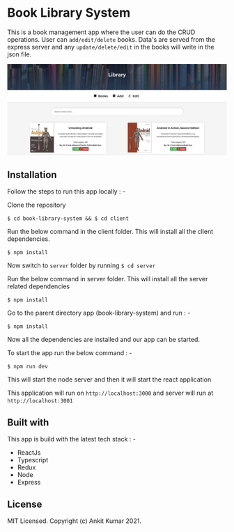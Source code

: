 # Book Library System
This is a book management app where the user can do the CRUD operations. User can `add/edit/delete` books. Data's are served from the express server and any `update/delete/edit` in the books will write in the json file.

![Library](https://github.com/knowankit/book-library-system/blob/master/preview.png?raw=true)

## Installation
Follow the steps to run this app locally : -

Clone the repository
```
$ cd book-library-system && $ cd client
```

Run the below command in the client folder. This will install all the client dependencies.
```
$ npm install
```

Now switch to `server` folder by running `$ cd server`

Run the below command in server folder. This will install all the server related dependencies
```
$ npm install
```

Go to the parent directory app (book-library-system) and run : -

```
$ npm install
```

Now all the dependencies are installed and our app can be started.

To start the app run the below command : -
```
$ npm run dev
```

This will start the node server and then it will start the react application

This application will run on `http://localhost:3000` and server will run at `http://localhost:3001`


## Built with

This app is build with the latest tech stack : -

* ReactJs
* Typescript
* Redux
* Node
* Express

## License

MIT Licensed. Copyright (c) Ankit Kumar 2021.
